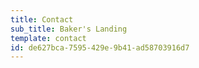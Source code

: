 ```yaml
---
title: Contact
sub_title: Baker's Landing
template: contact
id: de627bca-7595-429e-9b41-ad58703916d7
---
```

